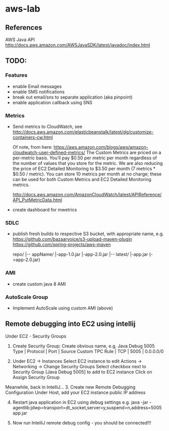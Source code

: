 # aws-lab

## References

AWS Java API http://docs.aws.amazon.com/AWSJavaSDK/latest/javadoc/index.html

## TODO:

### Features
* enable Email messages
* enable SMS notifications
* break out email/sns to separate application (aka pinpoint)
* enable application callback using SNS

### Metrics
* Send metrics to CloudWatch, 
  see http://docs.aws.amazon.com/elasticbeanstalk/latest/dg/customize-containers-cw.html
  
  Of note, from here: https://aws.amazon.com/blogs/aws/amazon-cloudwatch-user-defined-metrics/ 
  The Custom Metrics are priced on a per-metric basis. You’ll pay $0.50 per metric per month regardless of the number of values that you store for the metric. We are also reducing the price of EC2 Detailed Monitoring to $3.50 per month (7 metrics * $0.50 / metric). You can store 10 metrics per month at no charge; these can be used for both Custom Metrics and EC2 Detailed Monitoring metrics.

  http://docs.aws.amazon.com/AmazonCloudWatch/latest/APIReference/API_PutMetricData.html
* create dashboard for mwetrics

### SDLC
* publish fresh builds to respective S3 bucket, with appropriate name, e.g.
    https://github.com/bazaarvoice/s3-upload-maven-plugin
    https://github.com/spring-projects/aws-maven

    repo/
    |-- appName/
           |-app-1.0.jar
           |-app-2.0.jar
           |-- latest/
                  |-app.jar (->app-2.0.jar)

### AMI 
* create custom java 8 AMI

### AutoScale Group 
* Implement AutoScale using custom AMI (above)





## Remote debugging into EC2 using intellij

Under EC2 - Security Groups
1. Create Security Group:
    Create obvious name, e.g. Java Debug 5005 
    Type            | Protocol  | Port  | Source 
    Custom TPC Rule | TCP       | 5005  | 0.0.0.0/0
    
2. Under EC2 -> Instances
    Select EC2 instance to edit
    Actions -> Networking -> Change Security Groups
    Select checkbox next to Security Group [Java Debug 5005] to add to EC2 instance
    Click on Assign Security Group
   
Meanwhile, back in IntelliJ...
3. Create new Remote Debugging Configuration
    Under Host, add your EC2 instance public IP address
    
4. Restart java application in EC2 using debug settings
    e.g. java -jar -agentlib:jdwp=transport=dt_socket,server=y,suspend=n,address=5005 app.jar
    
5. Now run IntelliJ remote debug config - you should be connected!!!